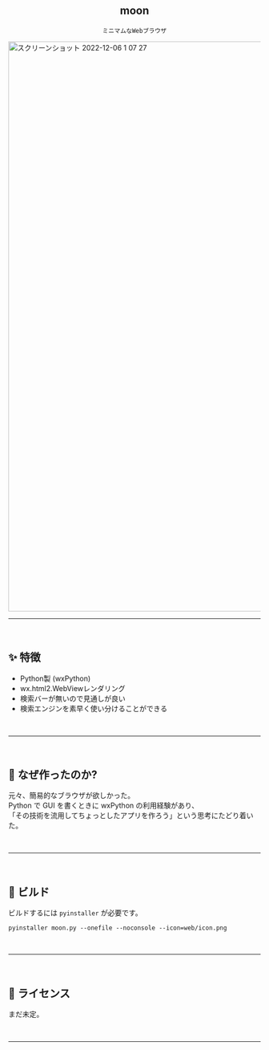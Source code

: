 <h2 align="center"><b>moon</b></h2>
<p align="center">
<code>ミニマムなWebブラウザ</code>
</p>
<img width="1136" alt="スクリーンショット 2022-12-06 1 07 27" src="https://user-images.githubusercontent.com/88177671/205685066-d6012c26-2a77-4333-8842-c7cf5c5092b5.png">

<hr>
<br>

## ✨ 特徴
- Python製 (wxPython)
- wx.html2.WebViewレンダリング
- 検索バーが無いので見通しが良い
- 検索エンジンを素早く使い分けることができる

<br>
<hr>
<br>

## 🌱 なぜ作ったのか?
元々、簡易的なブラウザが欲しかった。  
Python で GUI を書くときに wxPython の利用経験があり、  
「その技術を流用してちょっとしたアプリを作ろう」という思考にたどり着いた。

<br>
<hr>
<br>

## 🔨 ビルド
ビルドするには <code>pyinstaller</code> が必要です。
```
pyinstaller moon.py --onefile --noconsole --icon=web/icon.png
```
<br>
<hr>
<br>

## 📝 ライセンス
まだ未定。

<br>
<hr>